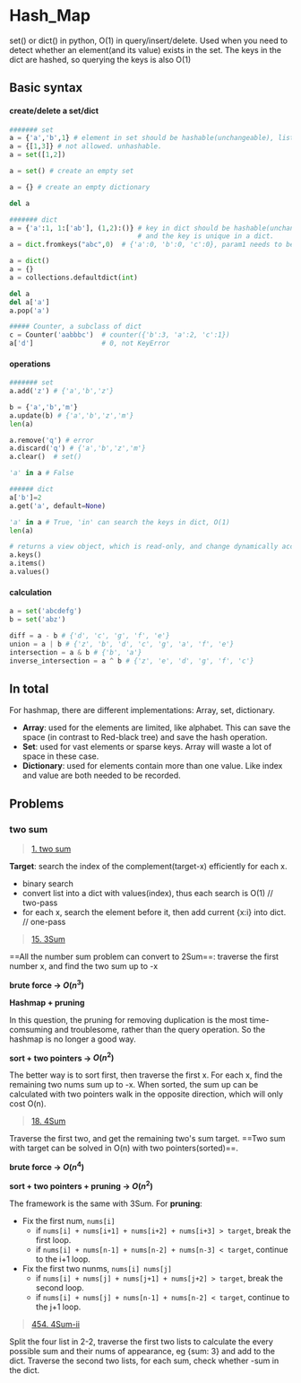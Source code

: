 # Hash_Map

set() or dict() in python, O(1) in query/insert/delete. Used when you need to detect whether an element(and its value) exists in the set. The keys in the dict are hashed, so querying the keys is also O(1)

## Basic syntax

#### create/delete a set/dict

```python
####### set
a = {'a','b',1} # element in set should be hashable(unchangeable), list,dict,set is not allowed.
a = {[1,3]} # not allowed. unhashable.
a = set([1,2])

a = set() # create an empty set

a = {} # create an empty dictionary

del a

####### dict
a = {'a':1, 1:['ab'], (1,2):()} # key in dict should be hashable(unchangeable), list,dict,set is not allowed.
							    # and the key is unique in a dict.
a = dict.fromkeys("abc",0)  # {'a':0, 'b':0, 'c':0}, param1 needs to be iterable.

a = dict()
a = {}
a = collections.defaultdict(int)

del a
del a['a']
a.pop('a')

##### Counter, a subclass of dict
c = Counter('aabbbc')  # counter({'b':3, 'a':2, 'c':1})
a['d']                 # 0, not KeyError
```

#### operations

```python
####### set
a.add('z') # {'a','b','z'}

b = {'a','b','m'} 
a.update(b) # {'a','b','z','m'}
len(a)

a.remove('q') # error
a.discard('q') # {'a','b','z','m'}
a.clear()  # set()

'a' in a # False

###### dict
a['b']=2
a.get('a', default=None)

'a' in a # True, 'in' can search the keys in dict, O(1)
len(a)

# returns a view object, which is read-only, and change dynamically according to the dict.
a.keys()
a.items()
a.values()
```

#### calculation

```python
a = set('abcdefg')
b = set('abz')

diff = a - b # {'d', 'c', 'g', 'f', 'e'}
union = a | b # {'z', 'b', 'd', 'c', 'g', 'a', 'f', 'e'}
intersection = a & b # {'b', 'a'}
inverse_intersection = a ^ b # {'z', 'e', 'd', 'g', 'f', 'c'}
```

## In total

For hashmap, there are different implementations: Array, set, dictionary.

- **Array**: used for the elements are limited, like alphabet. This can save the space (in contrast to Red-black tree) and save the hash operation.
- **Set**: used for vast elements or sparse keys. Array will waste a lot of space in these case.
- **Dictionary**: used for elements contain more than one value. Like index and value are both needed to be recorded.

## Problems

### two sum

> [1. two sum](https://leetcode.cn/problems/two-sum/)

**Target**: search the index of the complement(target-x) efficiently for each x.

- binary search
- convert list into a dict with values(index), thus each search is O(1) // two-pass
- for each x, search the element before it, then add current {x:i} into dict. // one-pass

> [15. 3Sum](https://leetcode.com/problems/3sum/)

==All the number sum problem can convert to 2Sum==: traverse the first number x, and find the two sum up to -x

**brute force -> $O(n^3)$** 



**Hashmap + pruning**

In this question, the pruning for removing duplication is the most time-comsuming and troublesome, rather than the query operation. So the hashmap is no longer a good way.



**sort + two pointers -> $O(n^2)$**

The better way is to sort first, then traverse the first x. For each x, find the remaining two nums sum up to -x. When sorted, the sum up can be calculated with two pointers walk in the opposite direction, which will only cost O(n).



> [18. 4Sum](https://leetcode.com/problems/4sum/)

Traverse the first two, and get the remaining two's sum target. ==Two sum with target can be solved in O(n) with two pointers(sorted)==.



**brute force -> $O(n^4)$** 



**sort + two pointers + pruning -> $O(n^2)$**

The framework is the same with 3Sum. For **pruning**:

- Fix the first num, `nums[i]`
  - if `nums[i] + nums[i+1] + nums[i+2] + nums[i+3] > target`, break the first loop.
  - if `nums[i] + nums[n-1] + nums[n-2] + nums[n-3] < target`, continue to the i+1 loop.
- Fix the first two nunms, `nums[i] nums[j]`
  - if `nums[i] + nums[j] + nums[j+1] + nums[j+2] > target`, break the second loop.
  - if `nums[i] + nums[j] + nums[n-1] + nums[n-2] < target`, continue to the j+1 loop.



> [454. 4Sum-ii](https://leetcode.com/problems/4sum-ii/)

Split the four list in 2-2, traverse the first two lists to calculate the every possible sum and their nums of appearance, eg {sum: 3} and add to the dict. Traverse the second two lists, for each sum, check whether -sum in the dict.